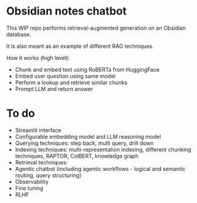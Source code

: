 # Obsidian notes chatbot

This WIP repo performs retrieval-augmented generation on an Obsidian database.

It is also meant as an example of different RAG techniques. 

How it works (high level):

- Chunk and embed text using RoBERTa from HuggingFace
- Embed user question using same model
- Perform a lookup and retrieve similar chunks
- Prompt LLM and return answer

# To do

- Streamlit interface
- Configurable embedding model and LLM reasoning model
- Querying techniques: step back, multi query, drill down
- Indexing techniques: multi-representation indexing, different chunking techniques, RAPTOR, ColBERT, knowledge graph
- Retrieval techniques: 
- Agentic chatbot (including agentic workflows - logical and semantic routing, query structuring)
- Observability
- Fine tuning
- RLHF
